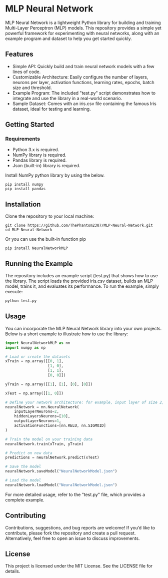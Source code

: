 # MLP Neural Network

MLP Neural Network is a lightweight Python library for building and training Multi-Layer Perceptron (MLP) models. This repository provides a simple yet powerful framework for experimenting with neural networks, along with an example program and dataset to help you get started quickly.

## Features

* Simple API: Quickly build and train neural network models with a few lines of code.
* Customizable Architecture: Easily configure the number of layers, neurons per layer, activation functions,  learning rates, epochs, batch size and threshold.
* Example Program: The included "test.py" script demonstrates how to integrate and use the library in a real-world scenario.
* Sample Dataset: Comes with an iris.csv file containing the famous Iris dataset, ideal for testing and learning.

## Getting Started

### Requirements

* Python 3.x is required.
* NumPy library is required.
* Pandas library is required.
* Json (built-in) library is required.

Install NumPy python library by using the below.
```
pip install numpy
pip install pandas
```

## Installation

Clone the repository to your local machine:
```
git clone https://github.com/ThePhantom2307/MLP-Neural-Network.git
cd MLP-Neural-Network
```

Or you can use the built-in function pip
```
pip install NeuralNetworkMLP
```

## Running the Example
The repository includes an example script (test.py) that shows how to use the library. The script loads the provided iris.csv dataset, builds an MLP model, trains it, and evaluates its performance. To run the example, simply execute:

```python
python test.py
```
## Usage
You can incorporate the MLP Neural Network library into your own projects. Below is a short example to illustrate how to use the library:

```python
import NeuralNetworkMLP as nn
import numpy as np

# Load or create the datasets
xTrain = np.array([[0, 1],
                   [1, 0],
                   [1, 1],
                   [0, 0]])

yTrain = np.array([[1], [1], [0], [0]])

xTest = np.array([[1, 0]])

# Define your network architecture: for example, input layer of size 2, one hidden layer with 10 neurons, and output layer of size 1.
neuralNetwork = nn.NeuralNetwork(
    inputLayerNeurons=2,
    hiddenLayersNeurons=[10],
    outputLayerNeurons=1,
    activationFunctions=[nn.RELU, nn.SIGMOID]
)

# Train the model on your training data
neuralNetwork.train(xTrain, yTrain)

# Predict on new data
predictions = neuralNetwork.predict(xTest)

# Save the model
neuralNetwork.saveModel("NeuralNetworkModel.json")

# Load the model
neuralNetwork.loadModel("NeuralNetworkModel.json")
```
For more detailed usage, refer to the "test.py" file, which provides a complete example.

## Contributing
Contributions, suggestions, and bug reports are welcome! If you’d like to contribute, please fork the repository and create a pull request. Alternatively, feel free to open an issue to discuss improvements.

## License
This project is licensed under the MIT License. See the LICENSE file for details.
